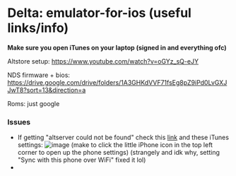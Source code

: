 # Delta: emulator-for-ios (useful links/info)

**Make sure you open iTunes on your laptop (signed in and everything ofc)**

Altstore setup: https://www.youtube.com/watch?v=oGYz_sQ-eJY

NDS firmware + bios: https://drive.google.com/drive/folders/1A3GHKdVVF71fsEg8pZ9iPd0LvGXJJwT8?sort=13&direction=a

Roms: just google

### Issues 

- If getting "altserver could not be found" check this [link](https://digilitica.com/gadgets/itunes-wifi-sync-not-working-on-windows-easy-fix/) and these iTunes settings:
![image](https://github.com/user-attachments/assets/9f9d193e-cc4d-4007-aba4-f7a5ea70331e) (make to click the little iPhone icon in the top left corner to open up the phone settings)
(strangely and idk why, setting "Sync with this phone over WiFi" fixed it lol)
- 

